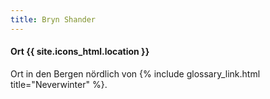 ```yaml
---
title: Bryn Shander
---
```


#### Ort  {{ site.icons_html.location }}

Ort in den Bergen nördlich von {% include glossary_link.html title="Neverwinter" %}.
